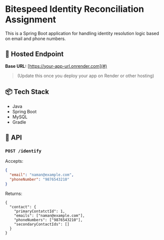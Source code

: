 # Bitespeed Identity Reconciliation Assignment

This is a Spring Boot application for handling identity resolution logic based on email and phone numbers.

## 🚀 Hosted Endpoint

**Base URL:** [https://your-app-url.onrender.com](#)
> (Update this once you deploy your app on Render or other hosting)

## 📦 Tech Stack

- Java
- Spring Boot
- MySQL
- Gradle

## 📌 API

### `POST /identify`

Accepts:
```json
{
  "email": "naman@example.com",
  "phoneNumber": "9876543210"
}
```
Returns:
```agsl
{
  "contact": {
    "primaryContatctId": 1,
    "emails": ["naman@example.com"],
    "phoneNumbers": ["9876543210"],
    "secondaryContactIds": []
  }
}
```

